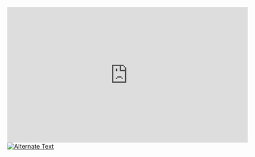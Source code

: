 <iframe width="560" height="315" src="https://www.youtube.com/embed/ZQUuq8ueB3c" title="YouTube video player" frameborder="0" allow="accelerometer; autoplay; clipboard-write; encrypted-media; gyroscope; picture-in-picture" allowfullscreen></iframe>
<a href="{https://www.youtube.com/embed/ZQUuq8ueB3c}" title="Link Title"><img src="{image-url}" alt="Alternate Text" /></a>
